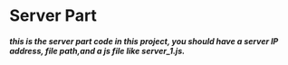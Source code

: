 # Server Part
##### this is the server part code in this project, you should have a server IP address, file path,and a js file like server_1.js.
